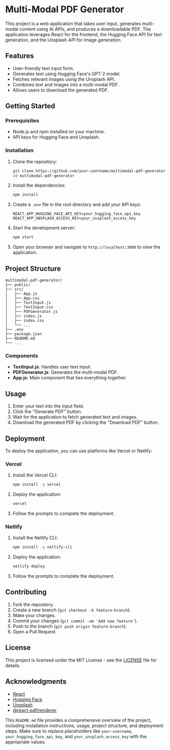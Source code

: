 
# Multi-Modal PDF Generator

This project is a web application that takes user input, generates multi-modal content using AI APIs, and produces a downloadable PDF. The application leverages React for the frontend, the Hugging Face API for text generation, and the Unsplash API for image generation.

## Features

- User-friendly text input form.
- Generates text using Hugging Face's GPT-2 model.
- Fetches relevant images using the Unsplash API.
- Combines text and images into a multi-modal PDF.
- Allows users to download the generated PDF.

## Getting Started

### Prerequisites

- Node.js and npm installed on your machine.
- API keys for Hugging Face and Unsplash.

### Installation

1. Clone the repository:
   ```bash
   git clone https://github.com/your-username/multimodal-pdf-generator.git
   cd multimodal-pdf-generator
   ```

2. Install the dependencies:
   ```bash
   npm install
   ```

3. Create a `.env` file in the root directory and add your API keys:
   ```env
   REACT_APP_HUGGING_FACE_API_KEY=your_hugging_face_api_key
   REACT_APP_UNSPLASH_ACCESS_KEY=your_unsplash_access_key
   ```

4. Start the development server:
   ```bash
   npm start
   ```

5. Open your browser and navigate to `http://localhost:3000` to view the application.

## Project Structure

```plaintext
multimodal-pdf-generator/
├── public/
├── src/
│   ├── App.js
│   ├── App.css
│   ├── TextInput.js
│   ├── TextInput.css
│   ├── PDFGenerator.js
│   ├── index.js
│   ├── index.css
│   └── ...
├── .env
├── package.json
├── README.md
└── ...
```

### Components

- **TextInput.js**: Handles user text input.
- **PDFGenerator.js**: Generates the multi-modal PDF.
- **App.js**: Main component that ties everything together.

## Usage

1. Enter your text into the input field.
2. Click the "Generate PDF" button.
3. Wait for the application to fetch generated text and images.
4. Download the generated PDF by clicking the "Download PDF" button.

## Deployment

To deploy the application, you can use platforms like Vercel or Netlify:

### Vercel

1. Install the Vercel CLI:
   ```bash
   npm install -g vercel
   ```

2. Deploy the application:
   ```bash
   vercel
   ```

3. Follow the prompts to complete the deployment.

### Netlify

1. Install the Netlify CLI:
   ```bash
   npm install -g netlify-cli
   ```

2. Deploy the application:
   ```bash
   netlify deploy
   ```

3. Follow the prompts to complete the deployment.

## Contributing

1. Fork the repository.
2. Create a new branch (`git checkout -b feature-branch`).
3. Make your changes.
4. Commit your changes (`git commit -am 'Add new feature'`).
5. Push to the branch (`git push origin feature-branch`).
6. Open a Pull Request.

## License

This project is licensed under the MIT License - see the [LICENSE](LICENSE) file for details.

## Acknowledgments

- [React](https://reactjs.org/)
- [Hugging Face](https://huggingface.co/)
- [Unsplash](https://unsplash.com/)
- [@react-pdf/renderer](https://react-pdf.org/)


This `README.md` file provides a comprehensive overview of the project, including installation instructions, usage, project structure, and deployment steps. Make sure to replace placeholders like `your-username`, `your_hugging_face_api_key`, and `your_unsplash_access_key` with the appropriate values.
